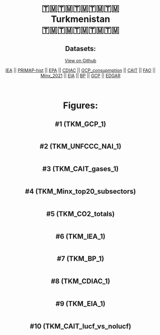 
<center>
<h1 align="center">
🇹🇲🇹🇲🇹🇲🇹🇲🇹🇲
<br>
Turkmenistan
<br>
🇹🇲🇹🇲🇹🇲🇹🇲🇹🇲
</h1>
<h2>Datasets:</h2>
<p><a href="https://github.com/dquintani/GreenhouseData/tree/master/country_data/TKM_Turkmenistan/data">View on Github</a>
<br></p><p><a href="data/TKM_IEA.csv">IEA</a> || <a href="data/TKM_PRIMAP-hist.csv">PRIMAP-hist</a> || <a href="data/TKM_EPA.csv">EPA</a> || <a href="data/TKM_CDIAC.csv">CDIAC</a> || <a href="data/TKM_GCP_consupmption.csv">GCP_consupmption</a> || <a href="data/TKM_CAIT.csv">CAIT</a> || <a href="data/TKM_FAO.csv">FAO</a> || <a href="data/TKM_Minx_2021.csv">Minx_2021</a> || <a href="data/TKM_EIA.csv">EIA</a> || <a href="data/TKM_BP.csv">BP</a> || <a href="data/TKM_GCP.csv">GCP</a> || <a href="data/TKM_EDGAR.csv">EDGAR</a></p><p><br></p>
<h1>Figures:</h1><h2>#1 (TKM_GCP_1)</h2>
<p><img alt="" src="figures/TKM_GCP_1.png" /></p><h2>#2 (TKM_UNFCCC_NAI_1)</h2>
<p><img alt="" src="figures/TKM_UNFCCC_NAI_1.png" /></p><h2>#3 (TKM_CAIT_gases_1)</h2>
<p><img alt="" src="figures/TKM_CAIT_gases_1.png" /></p><h2>#4 (TKM_Minx_top20_subsectors)</h2>
<p><img alt="" src="figures/TKM_Minx_top20_subsectors.png" /></p><h2>#5 (TKM_CO2_totals)</h2>
<p><img alt="" src="figures/TKM_CO2_totals.png" /></p><h2>#6 (TKM_IEA_1)</h2>
<p><img alt="" src="figures/TKM_IEA_1.png" /></p><h2>#7 (TKM_BP_1)</h2>
<p><img alt="" src="figures/TKM_BP_1.png" /></p><h2>#8 (TKM_CDIAC_1)</h2>
<p><img alt="" src="figures/TKM_CDIAC_1.png" /></p><h2>#9 (TKM_EIA_1)</h2>
<p><img alt="" src="figures/TKM_EIA_1.png" /></p><h2>#10 (TKM_CAIT_lucf_vs_nolucf)</h2>
<p><img alt="" src="figures/TKM_CAIT_lucf_vs_nolucf.png" /></p>